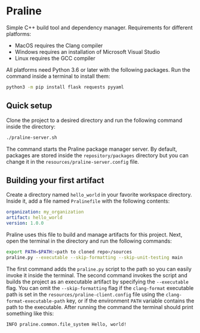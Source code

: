 # Praline
Simple C++ build tool and dependency manager. Requirements for different platforms:
- MacOS requires the Clang compiler
- Windows requires an installation of Microsoft Visual Studio
- Linux requires the GCC compiler

All platforms need Python 3.6 or later with the following packages. Run the command inside a terminal to install them:
```bash
python3 -m pip install flask requests pyyaml
```
## Quick setup
Clone the project to a desired directory and run the following command inside the directory:
```bash
./praline-server.sh
```
The command starts the Praline package manager server. By default, packages are stored inside the `repository/packages` directory but you can change it in the `resources/praline-server.config` file.
## Building your first artifact
Create a directory named `hello_world` in your favorite workspace directory. Inside it, add a file named `Pralinefile` with the following contents:
```yaml
organization: my_organization
artifact: hello_world
version: 1.0.0
```
Praline uses this file to build and manage artifacts for this project. Next, open the terminal in the directory and run the following commands:
```bash
export PATH=$PATH:<path to cloned repo>/sources
praline.py --executable --skip-formatting --skip-unit-testing main
```
The first command adds the `praline.py` script to the path so you can easily invoke it inside the terminal. The second command invokes the script and builds the project as an executable artifact by specifying the `--executable` flag. You can omit the `--skip-formatting` flag if the `clang-format` executable path is set in the `resources/praline-client.config` file using the `clang-format-executable-path` key, or if the environment `PATH` variable contains the path to the executable. After running the command the terminal should print something like this:
```
INFO praline.common.file_system Hello, world!
```
